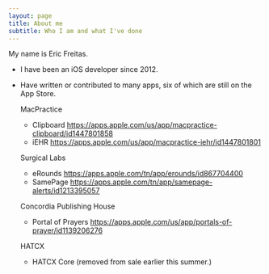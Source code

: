 ```yaml
---
layout: page
title: About me
subtitle: Who I am and what I've done
---
```


My name is Eric Freitas.  

- I have been an iOS developer since 2012.  
- Have written or contributed to many apps, six of which are still on the App Store.

  MacPractice
  - Clipboard
    https://apps.apple.com/us/app/macpractice-clipboard/id1447801858
  - iEHR
    https://apps.apple.com/us/app/macpractice-iehr/id1447801801
  
  Surgical Labs
  - eRounds
    https://apps.apple.com/tn/app/erounds/id867704400
  - SamePage
    https://apps.apple.com/tn/app/samepage-alerts/id1213395057
  
  Concordia Publishing House
  - Portal of Prayers
    https://apps.apple.com/us/app/portals-of-prayer/id1139206276
  
  HATCX
  - HATCX Core 
    (removed from sale earlier this summer.)
  
